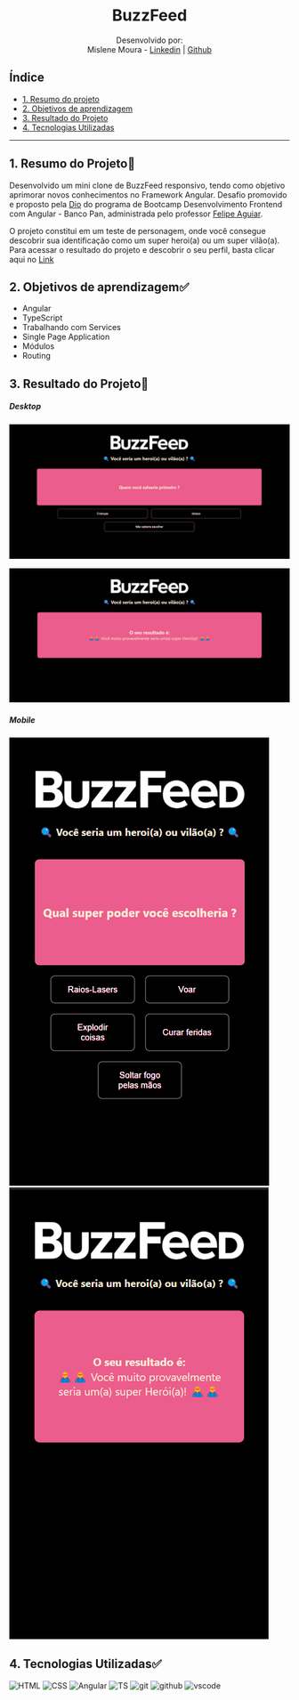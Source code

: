 <h1 align="center"> BuzzFeed </h1>

<div align="center">

Desenvolvido por:
<br>Mislene Moura - [Linkedin](https://www.linkedin.com/in/mislene-silva-moura-1211531b4//) |
   [Github](https://github.com/MisleneSM)
</div>

## Índice

* [1. Resumo do projeto](#1-resumo-do-projeto)
* [2. Objetivos de aprendizagem](#2-objetivos-de-aprendizagem)
* [3. Resultado do Projeto](#3-resultado-do-projeto)
* [4. Tecnologias Utilizadas](#4-tecnologias-utilizadas)

***

## 1. Resumo do Projeto🤩

Desenvolvido um mini clone de BuzzFeed responsivo, tendo como objetivo aprimorar novos conhecimentos no Framework Angular. Desafio promovido e proposto pela [Dio](https://www.dio.me/) do programa de Bootcamp Desenvolvimento Frontend com Angular - Banco Pan, administrada pelo professor [Felipe Aguiar](https://github.com/felipeAguiarCode). 

O projeto constitui em um teste de personagem, onde você consegue descobrir sua identificação como um super heroi(a) ou um super vilão(a). Para acessar o resultado do projeto e descobrir o seu perfil, basta clicar aqui no [Link]()

## 2. Objetivos de aprendizagem✅

- Angular
- TypeScript
- Trabalhando com Services
- Single Page Application
- Módulos
- Routing

## 3. Resultado do Projeto📝

##### Desktop

![Desktop](./src/assets/imgs/image.png)

![Result](./src/assets/imgs/image-1.png)

##### Mobile

![Mobile](./src/assets/imgs/image-2.png)
![Result](./src/assets/imgs/image-3.png)

## 4. Tecnologias Utilizadas✅

<img alt="HTML" height="40"  src="https://cdn2.iconfinder.com/data/icons/designer-skills/128/code-programming-html-markup-develop-layout-language-512.png"> <img alt="CSS" height="40" src="https://cdn2.iconfinder.com/data/icons/designer-skills/128/code-programming-css-style-develop-layout-language-512.png"> <img alt="Angular" height="40" src="https://upload.wikimedia.org/wikipedia/commons/thumb/c/cf/Angular_full_color_logo.svg/1024px-Angular_full_color_logo.svg.png"> <img alt="TS" height="40" src="https://www.typescripttutorial.net/wp-content/uploads/2020/04/favicon.png">
<img alt="git" height="40" src="https://cdn3.iconfinder.com/data/icons/social-media-2169/24/social_media_social_media_logo_git-256.png"/> <img alt="github" height="40"  src="https://cdn1.iconfinder.com/data/icons/unicons-line-vol-3/24/github-256.png" /> <img alt="vscode" height="40" width="" src="https://cdn.jsdelivr.net/gh/devicons/devicon/icons/vscode/vscode-original.svg" />